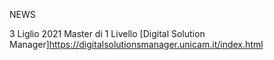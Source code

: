 NEWS

3 Liglio 2021
Master di 1 Livello [Digital Solution Manager]https://digitalsolutionsmanager.unicam.it/index.html
